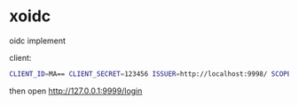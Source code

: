 # xoidc
oidc implement

client:
```bash
CLIENT_ID=MA== CLIENT_SECRET=123456 ISSUER=http://localhost:9998/ SCOPES="openid profile" PORT=9999 go run github.com/zitadel/oidc/v2/example/client/app
```

then open http://127.0.0.1:9999/login

